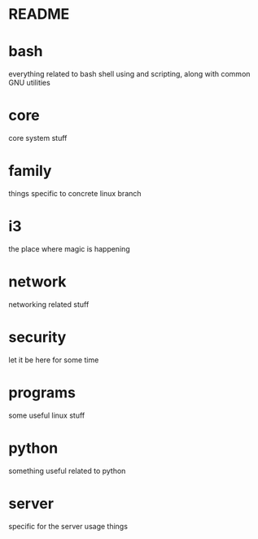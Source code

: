 README
======
# bash
everything related to bash shell using and scripting, along with common GNU utilities

# core
core system stuff

# family
things specific to concrete linux branch

# i3
the place where magic is happening

# network
networking related stuff

# security
let it be here for some time

# programs
some useful linux stuff

# python
something useful related to python

# server
specific for the server usage things
